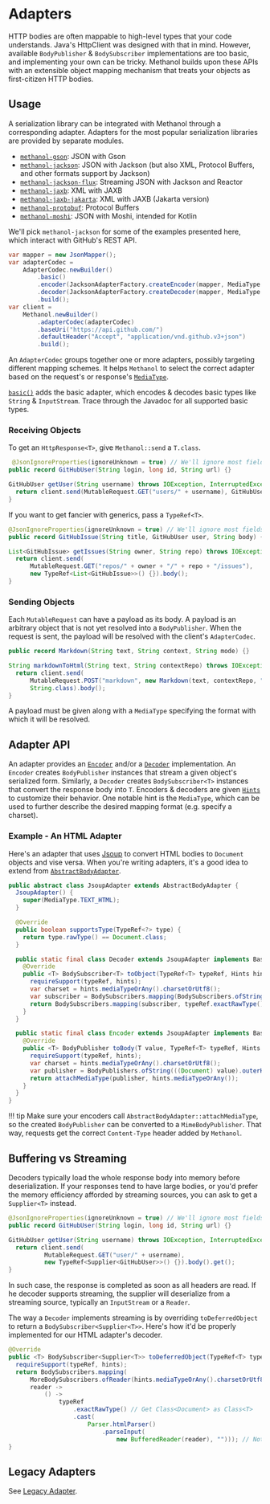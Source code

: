 # Adapters

HTTP bodies are often mappable to high-level types that your code understands. Java's HttpClient was designed
with that in mind. However, available `BodyPublisher` & `BodySubscriber` implementations are too basic, and
implementing your own can be tricky. Methanol builds upon these APIs with an extensible object mapping mechanism
that treats your objects as first-citizen HTTP bodies.

## Usage

A serialization library can be integrated with Methanol through a corresponding adapter.
Adapters for the most popular serialization libraries are provided by separate modules.

* [`methanol-gson`](adapters/gson.md): JSON with Gson
* [`methanol-jackson`](adapters/jackson.md): JSON with Jackson (but also XML, Protocol Buffers, and other formats support by Jackson)
* [`methanol-jackson-flux`](adapters/jackson_flux.md): Streaming JSON with Jackson and Reactor
* [`methanol-jaxb`](adapters/jaxb.md): XML with JAXB
* [`methanol-jaxb-jakarta`](adapters/jaxb.md): XML with JAXB (Jakarta version)
* [`methanol-protobuf`](adapters/protobuf.md): Protocol Buffers
* [`methanol-moshi`](adapters/moshi.md): JSON with Moshi, intended for Kotlin

We'll pick `methanol-jackson` for some of the examples presented here, which interact with GitHub's REST API.

```java
var mapper = new JsonMapper();
var adapterCodec =
    AdapterCodec.newBuilder()
        .basic()
        .encoder(JacksonAdapterFactory.createEncoder(mapper, MediaType.APPLICATION_JSON))
        .decoder(JacksonAdapterFactory.createDecoder(mapper, MediaType.APPLICATION_JSON))
        .build();
var client =
    Methanol.newBuilder()
        .adapterCodec(adapterCodec)
        .baseUri("https://api.github.com/")
        .defaultHeader("Accept", "application/vnd.github.v3+json")
        .build();
```

An `AdapterCodec` groups together one or more adapters, possibly targeting different mapping schemes. It helps `Methanol`
to select the correct adapter based on the request's or response's [`MediaType`](https://mizosoft.github.io/methanol/api/latest/methanol/com/github/mizosoft/methanol/MediaType.html).

[`basic()`][adaptercodec_basic_javadoc] adds the basic adapter, which encodes & decodes basic types like `String` & `InputStream`.
Trace through the Javadoc for all supported basic types.

### Receiving Objects

To get an `HttpResponse<T>`, give `Methanol::send` a `T.class`.

```java
 @JsonIgnoreProperties(ignoreUnknown = true) // We'll ignore most fields for brevity.
public record GitHubUser(String login, long id, String url) {}

GitHubUser getUser(String username) throws IOException, InterruptedException {
  return client.send(MutableRequest.GET("users/" + username), GitHubUser.class).body();
}
```

If you want to get fancier with generics, pass a `TypeRef<T>`.

```java
@JsonIgnoreProperties(ignoreUnknown = true) // We'll ignore most fields for brevity.
public record GitHubIssue(String title, GitHubUser user, String body) {}

List<GitHubIssue> getIssues(String owner, String repo) throws IOException, InterruptedException {
  return client.send(
      MutableRequest.GET("repos/" + owner + "/" + repo + "/issues"),
      new TypeRef<List<GitHubIssue>>() {}).body();
}
```

### Sending Objects

Each `MutableRequest` can have a payload as its body. A payload is an arbitrary object that is not yet resolved into a `BodyPublisher`.
When the request is sent, the payload will be resolved with the client's `AdapterCodec`.

```java
public record Markdown(String text, String context, String mode) {}

String markdownToHtml(String text, String contextRepo) throws IOException, InterruptedException {
  return client.send(
      MutableRequest.POST("markdown", new Markdown(text, contextRepo, "gfm"), MediaType.APPLICATION_JSON),
      String.class).body();
}
```

A payload must be given along with a `MediaType` specifying the format with which it will be resolved.

## Adapter API

An adapter provides an [`Encoder`][encoder_javadoc] and/or a [`Decoder`][decoder_javadoc] implementation.
An `Encoder` creates `BodyPublisher` instances that stream a given object's serialized form.
Similarly, a `Decoder` creates `BodySubscriber<T>` instances that convert the response body into `T`.
Encoders & decoders are given [`Hints`][hints_javadoc] to customize their behavior.
One notable hint is the `MediaType`, which can be used to further describe the desired mapping format (e.g. specify a charset).

### Example - An HTML Adapter

Here's an adapter that uses [Jsoup][jsoup] to convert HTML bodies to `Document` objects and vise versa.
When you're writing adapters, it's a good idea to extend from [`AbstractBodyAdapter`][abstractbodyadapter_javadoc].

```java
public abstract class JsoupAdapter extends AbstractBodyAdapter {
  JsoupAdapter() {
    super(MediaType.TEXT_HTML);
  }

  @Override
  public boolean supportsType(TypeRef<?> type) {
    return type.rawType() == Document.class;
  }

  public static final class Decoder extends JsoupAdapter implements BaseDecoder {
    @Override
    public <T> BodySubscriber<T> toObject(TypeRef<T> typeRef, Hints hints) {
      requireSupport(typeRef, hints);
      var charset = hints.mediaTypeOrAny().charsetOrUtf8();
      var subscriber = BodySubscribers.mapping(BodySubscribers.ofString(charset), Jsoup::parse);
      return BodySubscribers.mapping(subscriber, typeRef.exactRawType()::cast); // Safely cast Document to T.
    }
  }

  public static final class Encoder extends JsoupAdapter implements BaseEncoder {
    @Override
    public <T> BodyPublisher toBody(T value, TypeRef<T> typeRef, Hints hints) {
      requireSupport(typeRef, hints);
      var charset = hints.mediaTypeOrAny().charsetOrUtf8();
      var publisher = BodyPublishers.ofString(((Document) value).outerHtml(), charset);
      return attachMediaType(publisher, hints.mediaTypeOrAny());
    }
  }
}
```

!!! tip
Make sure your encoders call `AbstractBodyAdapter::attachMediaType`, so the created `BodyPublisher` can be converted to a `MimeBodyPublisher`.
That way, requests get the correct `Content-Type` header added by `Methanol`.

## Buffering vs Streaming

Decoders typically load the whole response body into memory before deserialization. If your responses tend to have large bodies,
or you'd prefer the memory efficiency afforded by streaming sources, you can ask to get a `Supplier<T>` instead.

```java
@JsonIgnoreProperties(ignoreUnknown = true) // We'll ignore most fields for brevity.
public record GitHubUser(String login, long id, String url) {}

GitHubUser getUser(String username) throws IOException, InterruptedException {
  return client.send(
          MutableRequest.GET("user/" + username), 
          new TypeRef<Supplier<GitHubUser>>() {}).body().get();
}
```

In such case, the response is completed as soon as all headers are read. If he decoder supports
streaming, the supplier will deserialize from a streaming source, typically an `InputStream` or a `Reader`.

The way a `Decoder` implements streaming is by overriding `toDeferredObject` to return a `BodySubscriber<Supplier<T>>`.
Here's how it'd be properly implemented for our HTML adapter's decoder.

```java
@Override
public <T> BodySubscriber<Supplier<T>> toDeferredObject(TypeRef<T> typeRef, Hints hints) {
  requireSupport(typeRef, hints);
  return BodySubscribers.mapping(
      MoreBodySubscribers.ofReader(hints.mediaTypeOrAny().charsetOrUtf8()),
      reader ->
          () ->
              typeRef
                  .exactRawType() // Get Class<Document> as Class<T>
                  .cast(
                      Parser.htmlParser()
                          .parseInput(
                              new BufferedReader(reader), ""))); // Note the deferred parsing
}
```

## Legacy Adapters

See [Legacy Adapter](legacy_adapters.md).

[methanol_jackson]: https://github.com/mizosoft/methanol/tree/master/methanol-jackson

[jsoup]: https://jsoup.org/

[encoder_javadoc]: ../api/latest/methanol/com/github/mizosoft/methanol/BodyAdapter.Encoder.html

[decoder_javadoc]: ../api/latest/methanol/com/github/mizosoft/methanol/BodyAdapter.Decoder.html

[bodyadapter_javadoc]: ../api/latest/methanol/com/github/mizosoft/methanol/BodyAdapter.html

[hints_javadoc]: https://mizosoft.github.io/methanol/api/latest/methanol/com/github/mizosoft/methanol/BodyAdapter.Hints.html

[mediatype_javadoc]: https://mizosoft.github.io/methanol/api/latest/methanol/com/github/mizosoft/methanol/MediaType.html

[abstractbodyadapter_javadoc]: https://mizosoft.github.io/methanol/api/latest/methanol/com/github/mizosoft/methanol/adapter/AbstractBodyAdapter.html

[adaptercodec_basic_javadoc]: https://mizosoft.github.io/methanol/api/latest/methanol/com/github/mizosoft/methanol/AdapterCodec.Builder.html#basic()
